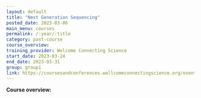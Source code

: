 ```yaml
---
layout: default
title: "Next Generation Sequencing"
posted_date: 2023-03-06
main_menu: courses
permalink: /:year/:title
category: past-course
course_overview: 
training_provider: Welcome Connecting Science
start_date: 2023-03-24
end_date: 2023-03-31
group: group1
link: https://coursesandconferences.wellcomeconnectingscience.org/event/next-generation-sequencing-20230324/
---
```

  
<!-- ### SARS-CoV-2 NGS bioinformatics course 2021 -->
<p align="left"><b >Course overview:</b></p>


